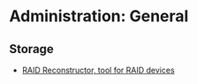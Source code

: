 # Administration: General

## Storage    

- [RAID Reconstructor, tool for RAID devices](https://www.runtime.org/raid.htm)
